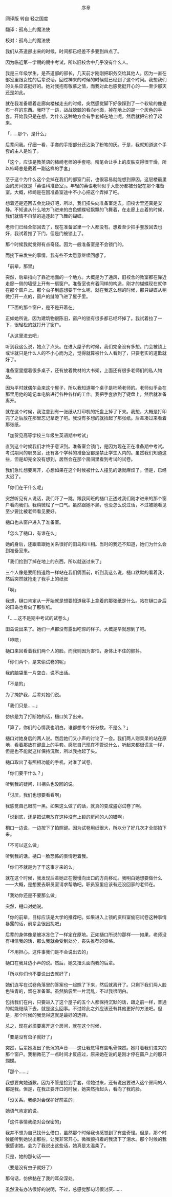 <p align="center">序章</p>

网译版 转自 轻之国度

翻译：孤岛上的魔法使 

校对：孤岛上的魔法使 

我们从茶道部出来的时候，时间都已经差不多要到四点了。

因为临近第一学期的期中考试，所以旧校舍中几乎没有什么人。

我是三年级学生，是茶道部的部长，几天前才刚刚把职务交给其他人。因为一直在部室里跟女性的后辈说话，回过神来的时候的时候就已经到了这个时间。我想我们的关系应该挺好的。她对我抱有敬慕之情，而我对此也感觉挺开心的——至少那天还是如此。

就在我准备顺着走廊向楼梯走去的时候，突然感觉脚下好像踩到了一个软软的像是布一样的东西。我吓了一跳，战战兢兢的看向地面，掉在地上的是一个灰色的手套。开始我只是在想，为什么这种地方会有手套掉在地上呢，然后就把它捡了起来。

「……那个，是什么」

后辈问我。仔细一看，手套的手指部分还沾染了粉笔的灰。于是，我就知道这个手套的主人是谁了。

「这个，应该是教英语的柿崎老师的手套吧。粉笔会让手上的皮肤变得很干燥，所以柿崎总是戴着一副这样的手套」

至于这个为什么这个会掉在我们的部室门前，也很容易就能想到原因。这层楼最里面的房间就是「英语科准备室」。年轻的英语老师似乎大部分都被分配在那个准备室。大概，柿崎是在回准备室途中不小心把这个弄掉了吧。

想着还是还回去会比较好吧，所以，我们扭头向准备室走去。旧校舍里还真是安静。不知道从什么地方飞进来的白色蝴蝶轻飘飘的飞舞着，在走廊上走着的时候，我们就情不自禁的追逐起了飞舞的蝴蝶。

老师们已经全部回去了，现在准备室里一个人都没有。想着至少把手套放回去也好，我试着推了下门，但是门被锁上了。

那个时候我就觉得有点奇怪。因为一般准备室是不会锁门的。

而接下来发生的事情，我有些不太愿意继续回想了。

「前辈，那里」

突然，后辈指向了靠近地面的一个地方。大概是为了通风，旧校舍的教室都在靠近走廊一侧的墙壁上开有一扇窗户。准备室也有着同样的构造，刚才的蝴蝶现在就停在那个窗户上。那个虫子到底想要干什么呢，就在我这么想的时候，那只蝴蝶从稍微打开一点的，窗户的缝隙飞进了屋子里。

「下面的那个窗户，是不是开着在」

正如她所说，因为建筑物很陈旧，窗户的锁有很多都已经坏掉了。我试着拉了一下，很轻松的就打开了窗户。

「从这里进去吧」

听到我这么说，她点了点头。在进入屋子的时候，我们完全没有多想。门会被锁上或许就只是什么人的不小心而为之，觉得就算被什么人看到了，只要老实的道歉就好了。

准备室里摆着很多桌子，还有放着教材的大书架，上面还有很多老师们的私人物品。

因为平时就偶尔会来这个屋子，所以我知道哪个桌子是柿崎老师的。老师似乎会在那里用他的笔记本电脑进行各种各样的工作。我把手套放到了键盘上，然后就准备离开。

就在这个时候，我注意到有一张纸从打印机的托盘上掉了下来。我想，大概是打印完了之后放在那里忘记拿走了吧。我没有多想的就捡起了那张纸。后辈凑过来看着那张纸，

「加贺见高等学校三年级生英语期中考试」

直到这个时候我们才终于意识到。准备室会锁门，是因为现在正在准备期中考试。考试期间的职员室，还有各个学科的准备室都是禁止学生入内的。虽然我们知道这些，但是却完全没有想到，居然会在那个房间里看到考试的试卷。

我们急忙想要离开，心想如果在这个时候被什么人撞见的话就麻烦了。但是，已经太迟了。

「你们在干什么呢」

突然听见有人说话，我们吓了一跳。跟我同班的樋口正透过我们刚才进来的那个窗户看向我们。我稍微松了一口气。虽然跟她不熟，也没怎么说过话，不过被她看见至少要比被老师看见要好。

樋口也从窗户进入了准备室。

「怎么了樋口，有谁在么」

她的身后，还跟着跟她关系很好的田岛和川相。当时的我还不知道，她们为什么会到准备室来。

「我们捡到了掉在地上的东西，所以就送过来了」

三个人像是要阻挡道路一样站在我们俩面前，听到我这么说，樋口默默的看着我，然后突然就抢走了我手上的纸张

「啊」

我想，樋口肯定从一开始就是想要知道我手上拿着的那张纸是什么。站在樋口身后的田岛也看向了那张纸。

「……这不是期中考试的试卷么」

田岛说出来了。她们一点都没有露出吃惊的样子。大概是早就想到了吧。

「哼嗯」

樋口来回看着我们两个人的脸。而我则因为害怕，身体止不住的颤抖。

「你们两个，是来偷试卷的呢」

我的脑袋里一片空白，说不出话。

「不是的」

为了掩护我，后辈对她们说。

「我们只是……」

仿佛是为了打断她的话，樋口笑了出来。

「算了，你们的心情我也明白。谁都想考个好分数。不是么？」

樋口对她身后的两人说。然后她们又小声的讨论了一会。我们两人则呆呆的站在原地，看着那放在键盘上的手套。感觉自己现在不管说什么，听起来都很谎言一样，但是也不能就这样保持沉默，所以我抬起了头。

樋口取出了有照相功能的手机，对准了试卷。

「你们要干什么？」

听到我的疑问，川相头也没回的说。

「讨厌，我们也想要看看啊」

我感觉自己眼前一黑。如果这么做了的话，就真的变成盗窃试卷了啊。

「说到底，还是把试卷放在这种没有上锁的房间的人的错啊」

桐口一边说，一边按下了拍照键。因为试卷用纸很大，所以分了好几次才全部拍下来。

「不可以这么做」

听到我的话。樋口一脸恐怖的表情瞪着我。

「你们不就是为了干这事才来的么」

就在这个时候，我发现后辈她正在慢慢向出口的方向移动。我明白她想要做什么——大概，是想要去职员室请求帮助吧。职员室里应该有还没回家的老师在。

「我劝你还是不要那么做」

突然，樋口对她说。

「你的前辈，目标应该是大学的推荐吧。如果进入上锁的资料室偷窃试卷这种事情暴露的话，前辈会很困扰吧」

后辈的身体像是被冰冻住了一样定在原地。正如樋口所说的那样——如果，老师没有相信我的话，那么我就会受到处分，丧失推荐的资格。

「不用担心。这件事我们是不会说出去的」

樋口在我耳边小声的说。然后，她又扭头面向我的后辈。

「所以你们也不要说出去就好了」

她们连写在试卷角落里的答案也一起照了下来，然后就离开了。只剩下我们两人脸色铁青的，留在准备室。虽然脑袋里一片混乱，不过我很明白。

包括我们在内，只要进入了这个屋子的五个人都保持沉默的话，跟之前一样，普通的就能继续下去，就是这么回事。不过除此之外应该还有其他更好的方法吧。但是，那个时候的我觉得这就是最好的选择。

总之，现在必须要离开这个房间，就在这个时候，

「要是没有虫子就好了」

突然，后辈她发出了低沉的声音——这让我觉得有些毛骨悚然。她盯着我们进来的那个窗户。我稍微花了一点时间才反应过，原来她在说的是刚才停在窗户上的那只蝴蝶。

「那个……」

我想要向她道歉。因为不管是捡到手套，带她过来，还有说出要进入这个房间的人都是我。但是，在我正要开口的时候，她突然抬起头，看向了我的脸。

「没关系。我绝对会保护好前辈的」

她语气肯定的说。

「这件事情我绝对会保密的」

我并不想为自己找什么借口，虽然那个时候我也感觉到了有些奇怪。但是，那个时候能听到她说出那些，让我非常开心。微微颤抖着的我流下了泪水。那个时候的我很感谢她。会为了我说出这些话，她真是太温柔了。

只是，她的那句话——

（要是没有虫子就好了）

那句话，仿佛黏在了我的耳朵深处。

虽然没有办法很好的说明，不过，总感觉那句话很讨厌…….

